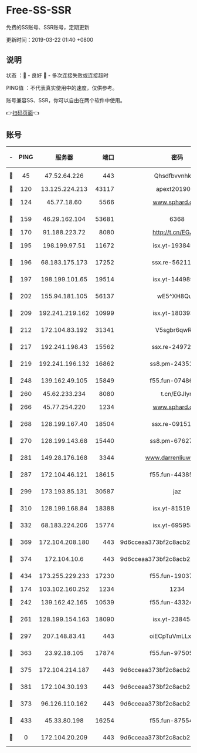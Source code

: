 # Free-SS-SSR

免费的SS账号、SSR账号，定期更新

更新时间：2019-03-22 01:40 +0800

## 说明

状态     ：🙂 - 良好 🙁 - 多次连接失败或连接超时

PING值   ：不代表真实使用中的速度，仅供参考。

账号兼容SS、SSR，你可以自由在两个软件中使用。

👉[扫码页面](https://liesauer.github.io/Free-SS-SSR/)👈

## 账号

|-|PING|服务器|端口|密码|加密方式|区域|
|:----:|:----:|:-----:|-----:|:----:|:----:|:----:|
|🙂|45|47.52.64.226|443|Qhsdfbvvnhkm1|aes-256-cfb|HK|
|🙂|120|13.125.224.213|43117|apext2019005|chacha20|KR|
|🙂|124|45.77.18.60|5566|www.sphard.com|aes-256-cfb|JP|
|🙂|159|46.29.162.104|53681|6368|aes-256-ctr|RU|
|🙂|170|91.188.223.72|8080|http://t.cn/EGJIyrl|rc4-md5|RU|
|🙂|195|198.199.97.51|11672|isx.yt-19384515|aes-256-cfb|US|
|🙂|196|68.183.175.173|17252|ssx.re-56211107|aes-256-cfb|US|
|🙂|197|198.199.101.65|19514|isx.yt-14498993|aes-256-cfb|US|
|🙂|202|155.94.181.105|56137|wE5^XH8Quw|aes-256-cfb|US|
|🙂|209|192.241.219.162|10999|isx.yt-18039327|aes-256-cfb|US|
|🙂|212|172.104.83.192|31341|V5sgbr6qwRg1|aes-256-cfb|JP|
|🙂|217|192.241.198.43|15562|ssx.re-24972018|aes-256-cfb|US|
|🙂|219|192.241.196.132|16862|ss8.pm-24351736|aes-256-cfb|US|
|🙂|248|139.162.49.105|15849|f55.fun-07486804|aes-256-cfb|SG|
|🙂|260|45.62.233.234|8080|t.cn/EGJIyrl|rc4-md5|CA|
|🙂|266|45.77.254.220|1234|www.sphard.com|aes-256-cfb|SG|
|🙂|268|128.199.167.40|18504|ssx.re-09151309|aes-256-cfb|SG|
|🙂|270|128.199.143.68|15440|ss8.pm-67627124|aes-256-cfb|SG|
|🙂|281|149.28.176.168|3344|www.darrenliuwei.com|aes-256-cfb|AU|
|🙂|287|172.104.46.121|18615|f55.fun-44385578|aes-256-cfb|SG|
|🙂|299|173.193.85.131|30587|jaz|aes-256-cfb|US|
|🙂|310|128.199.168.84|18388|isx.yt-81519185|aes-256-cfb|SG|
|🙂|332|68.183.224.206|15774|isx.yt-69595810|aes-256-cfb|SG|
|🙂|369|172.104.208.180|443|9d6cceaa373bf2c8acb22e60b6a58be6|aes-256-cfb|US|
|🙂|374|172.104.10.6|443|9d6cceaa373bf2c8acb22e60b6a58be6|aes-256-cfb|US|
|🙂|434|173.255.229.233|17230|f55.fun-19037951|aes-256-cfb|US|
|🙂|174|103.102.160.252|1234|1234|rc4-md5|JP|
|🙂|242|139.162.42.165|10539|f55.fun-43324976|aes-256-cfb|SG|
|🙂|261|128.199.154.163|18090|isx.yt-23845472|aes-256-cfb|SG|
|🙂|297|207.148.83.41|443|oiECpTuVmLLxk4Ts|aes-256-cfb|AU|
|🙂|363|23.92.18.105|17874|f55.fun-97505102|aes-256-cfb|US|
|🙂|375|172.104.214.187|443|9d6cceaa373bf2c8acb22e60b6a58be6|aes-256-cfb|US|
|🙂|381|172.104.30.193|443|9d6cceaa373bf2c8acb22e60b6a58be6|aes-256-cfb|US|
|🙁|373|96.126.110.162|443|9d6cceaa373bf2c8acb22e60b6a58be6|aes-256-cfb|US|
|🙁|433|45.33.80.198|16254|f55.fun-87554546|aes-256-cfb|US|
|🙁|0|172.104.20.209|443|9d6cceaa373bf2c8acb22e60b6a58be6|aes-256-cfb|US|
